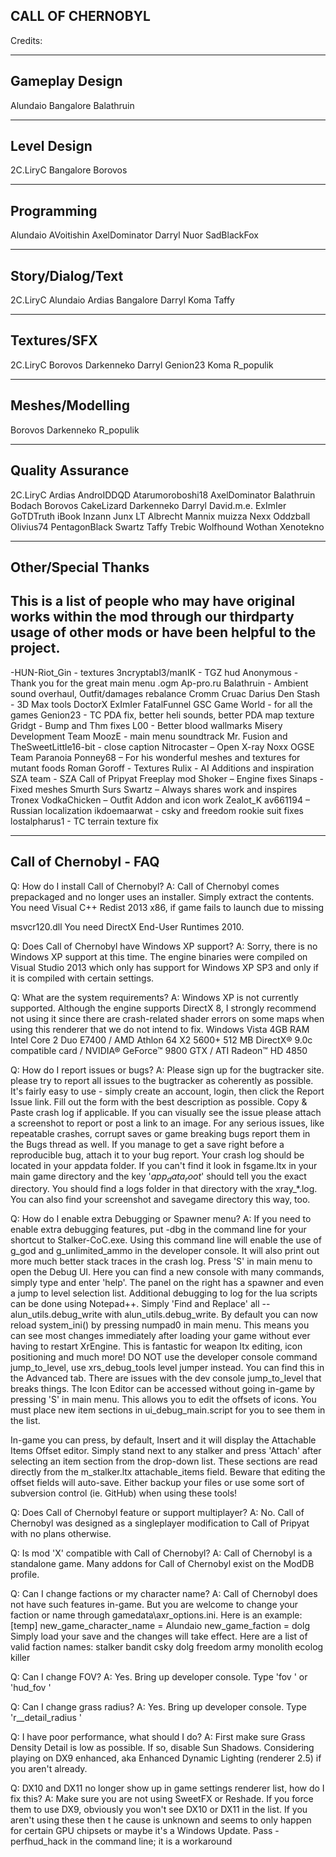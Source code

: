 ﻿CALL OF CHERNOBYL
------------------------------
Credits:

------------------------------
Gameplay Design
------------------------------
Alundaio
Bangalore
Balathruin

------------------------------
Level Design
------------------------------
2C.LiryC
Bangalore
Borovos

------------------------------
Programming
------------------------------
Alundaio
AVoitishin
AxelDominator
Darryl
Nuor
SadBlackFox

------------------------------
Story/Dialog/Text
------------------------------
2C.LiryC
Alundaio
Ardias
Bangalore
Darryl
Koma
Taffy

------------------------------
Textures/SFX
------------------------------
2C.LiryC
Borovos
Darkenneko
Darryl
Genion23
Koma
R_populik

------------------------------
Meshes/Modelling
------------------------------
Borovos
Darkenneko
R_populik

------------------------------
Quality Assurance
------------------------------
2C.LiryC
Ardias
AndroIDDQD
Atarumoroboshi18
AxelDominator
Balathruin
Bodach
Borovos
CakeLizard
Darkenneko
Darryl
David.m.e.
ExImIer
GoTDTruth
iBook
Inzann
Junx
LT Albrecht
Mannix
muizza
Nexx
Oddzball
Olivius74
PentagonBlack
Swartz
Taffy
Trebic
Wolfhound
Wothan
Xenotekno

------------------------------
Other/Special Thanks
------------------------------
This is a list of people who may have original works within the mod through our thirdparty usage of other mods or have been helpful to the project.
------------------------------
-HUN-Riot_Gin - textures
3ncryptabl3/manIK - TGZ hud
Anonymous - Thank you for the great main menu .ogm
Ap-pro.ru
Balathruin - Ambient sound overhaul, Outfit/damages rebalance
Cromm Cruac
Darius
Den Stash - 3D Max tools
DoctorX
ExImIer
FatalFunnel
GSC Game World - for all the games
Genion23 - TC PDA fix, better heli sounds, better PDA map texture
Gridgt - Bump and Thm fixes
L00 - Better blood wallmarks
Misery Development Team
MoozE - main menu soundtrack
Mr. Fusion and TheSweetLittle16-bit - close caption
Nitrocaster – Open X-ray
Noxx
OGSE Team
Paranoia
Ponney68 – For his wonderful meshes and textures for mutant foods
Roman Goroff - Textures
Rulix - AI Additions and inspiration
SZA team - SZA Call of Pripyat Freeplay mod
Shoker – Engine fixes
Sinaps - Fixed meshes
Smurth
Surs
Swartz – Always shares work and inspires
Tronex
VodkaChicken – Outfit Addon and icon work
Zealot_K
av661194 – Russian localization
ikdoemaarwat - csky and freedom rookie suit fixes
lostalpharus1 - TC terrain texture fix

------------------------------
Call of Chernobyl - FAQ
------------------------------
Q: How do I install Call of Chernobyl?
A: Call of Chernobyl comes prepackaged and no longer uses an installer. Simply extract
the contents.
You need Visual C++ Redist 2013 x86, if game fails to launch due to missing

msvcr120.dll
You need DirectX End-User Runtimes 2010.

Q: Does Call of Chernobyl have Windows XP support?
A: Sorry, there is no Windows XP support at this time. The engine binaries were
compiled on Visual Studio 2013 which only has support for Windows XP SP3 and only if
it is compiled with certain settings.

Q: What are the system requirements?
A: Windows XP is not currently supported. Although the engine supports DirectX 8, I
strongly recommend not using it since there are crash-related shader errors on some
maps when using this renderer that we do not intend to fix.
Windows Vista
4GB RAM
Intel Core 2 Duo E7400 / AMD Athlon 64 X2 5600+
512 MB DirectX® 9.0c compatible card / NVIDIA® GeForce™ 9800 GTX / ATI
Radeon™ HD 4850

Q: How do I report issues or bugs?
A: Please sign up for the bugtracker site.
please try to report all issues to the bugtracker as coherently as possible. It's fairly easy
to use - simply create an account, login, then click the Report Issue link. Fill out the
form with the best description as possible. Copy & Paste crash log if applicable. If you
can visually see the issue please attach a screenshot to report or post a link to an
image. For any serious issues, like repeatable crashes, corrupt saves or game breaking
bugs report them in the Bugs thread as well. If you manage to get a save right before a
reproducible bug, attach it to your bug report.
Your crash log should be located in your appdata folder. If you can't find it look in
fsgame.ltx in your main game directory and the key '$app_data_root$' should tell you the
exact directory. You should find a logs folder in that directory with the xray_*.log. You
can also find your screenshot and savegame directory this way, too.

Q: How do I enable extra Debugging or Spawner menu?
A: If you need to enable extra debugging features, put -dbg in the command line for
your shortcut to Stalker-CoC.exe. Using this command line will enable the use of g_god
and g_unlimited_ammo in the developer console. It will also print out more much better
stack traces in the crash log.
Press 'S' in main menu to open the Debug UI. Here you can find a new console with
many commands, simply type and enter 'help'. The panel on the right has a spawner and
even a jump to level selection list.
Additional debugging to log for the lua scripts can be done using Notepad++. Simply
'Find and Replace' all --alun_utils.debug_write with alun_utils.debug_write.
By default you can now reload system_ini() by pressing numpad0 in main menu. This
means you can see most changes immediately after loading your game without ever
having to restart XrEngine. This is fantastic for weapon ltx editing, icon positioning and
much more!
DO NOT use the developer console command jump_to_level, use xrs_debug_tools level
jumper instead. You can find this in the Advanced tab. There are issues with the dev
console jump_to_level that breaks things.
The Icon Editor can be accessed without going in-game by pressing 'S' in main menu.
This allows you to edit the offsets of icons. You must place new item sections in
ui_debug_main.script for you to see them in the list.

In-game you can press, by default, Insert and it will display the Attachable Items Offset
editor. Simply stand next to any stalker and press 'Attach' after selecting an item section
from the drop-down list. These sections are read directly from the m_stalker.ltx
attachable_items field. Beware that editing the offset fields will auto-save. Either backup
your files or use some sort of subversion control (ie. GitHub) when using these tools!

Q: Does Call of Chernobyl feature or support multiplayer?
A: No. Call of Chernobyl was designed as a singleplayer modification to Call of Pripyat
with no plans otherwise.

Q: Is mod 'X' compatible with Call of Chernobyl?
A: Call of Chernobyl is a standalone game. Many addons for Call of Chernobyl exist on
the ModDB profile.

Q: Can I change factions or my character name?
A: Call of Chernobyl does not have such features in-game. But you are welcome to
change your faction or name through gamedata\axr_options.ini. Here is an example:
[temp]
new_game_character_name = Alundaio
new_game_faction = dolg
Simply load your save and the changes will take effect. Here are a list of valid faction
names:
stalker
bandit
csky
dolg
freedom
army
monolith
ecolog
killer

Q: Can I change FOV?
A: Yes. Bring up developer console. Type 'fov <number>' or 'hud_fov <number>'

Q: Can I change grass radius?
A: Yes. Bring up developer console. Type 'r__detail_radius <number>'

Q: I have poor performance, what should I do?
A: First make sure Grass Density Detail is low as possible. If so, disable Sun Shadows.
Considering playing on DX9 enhanced, aka Enhanced Dynamic Lighting (renderer 2.5) if you aren't already.

Q: DX10 and DX11 no longer show up in game settings renderer list, how do I fix this?
A: Make sure you are not using SweetFX or Reshade. If you force them to use DX9,
obviously you won't see DX10 or DX11 in the list. If you aren't using these then t he
cause is unknown and seems to only happen for certain GPU chipsets or maybe it's a
Windows Update. Pass -perfhud_hack in the command line; it is a workaround

